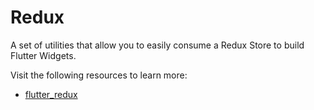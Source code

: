 # Redux

A set of utilities that allow you to easily consume a Redux Store to build Flutter Widgets.

Visit the following resources to learn more:

- [flutter_redux](https://pub.dev/packages/flutter_redux)
